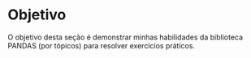 # Objetivo

O objetivo desta seção é demonstrar minhas habilidades da biblioteca PANDAS (por tópicos) para resolver exercícios práticos.
